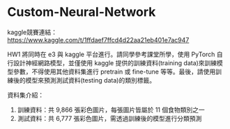 # Custom-Neural-Network

kaggle競賽連結：
https://www.kaggle.com/t/1ffdaef7ffcd4d22aa21eb401e7ac947

HW1 將同時在 e3 與 kaggle 平台進行。請同學參考課堂所學，使用 PyTorch 自行設計神經網路模型，並僅使用 kaggle 提供的訓練資料(training data)來訓練模型參數，不得使用其他資料集進行 pretrain 或 fine-tune 等等。最後，請使用訓練後的模型來預測測試資料(testing data)的類別標籤。


資料集介紹：

1. 訓練資料：共 9,866 張彩色圖片，每張圖片皆屬於 11 個食物類別之一
2. 測試資料：共 6,777 張彩色圖片，需透過訓練後的模型進行分類預測
